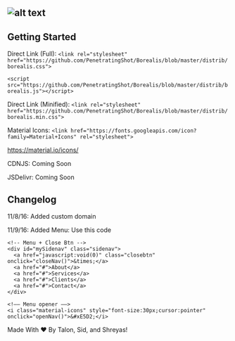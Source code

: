 ## ![alt text](https://github.com/PenetratingShot/Borealis/blob/master/Borealis.png "Borealis")

## Getting Started
Direct Link (Full): `<link rel="stylesheet" href="https://github.com/PenetratingShot/Borealis/blob/master/distrib/borealis.css">`

`<script src="https://github.com/PenetratingShot/Borealis/blob/master/distrib/borealis.js"></script>`

Direct Link (Minified): `<link rel="stylesheet" href="https://github.com/PenetratingShot/Borealis/blob/master/distrib/borealis.min.css">`

Material Icons: `<link href="https://fonts.googleapis.com/icon?family=Material+Icons" rel="stylesheet">`

https://material.io/icons/

CDNJS: Coming Soon

JSDelivr: Coming Soon

## Changelog
11/8/16: Added custom domain

11/9/16: Added Menu: Use this code
```
<!-- Menu + Close Btn -->
<div id="mySidenav" class="sidenav">
  <a href="javascript:void(0)" class="closebtn" onclick="closeNav()">&times;</a>
  <a href="#">About</a>
  <a href="#">Services</a>
  <a href="#">Clients</a>
  <a href="#">Contact</a>
</div>

<!–– Menu opener ––>
<i class="material-icons" style="font-size:30px;cursor:pointer" onclick="openNav()">&#xE5D2;</i>
```

Made With ❤️ By Talon, Sid, and Shreyas!
